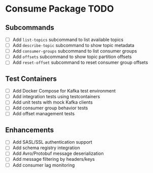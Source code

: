 # Consume Package TODO

## Subcommands
- [ ] Add `list-topics` subcommand to list available topics
- [ ] Add `describe-topic` subcommand to show topic metadata
- [ ] Add `consumer-groups` subcommand to list consumer groups
- [ ] Add `offsets` subcommand to show topic partition offsets
- [ ] Add `reset-offset` subcommand to reset consumer group offsets

## Test Containers
- [ ] Add Docker Compose for Kafka test environment
- [ ] Add integration tests using testcontainers
- [ ] Add unit tests with mock Kafka clients
- [ ] Add consumer group behavior tests
- [ ] Add offset management tests

## Enhancements
- [ ] Add SASL/SSL authentication support
- [ ] Add schema registry integration
- [ ] Add Avro/Protobuf message deserialization
- [ ] Add message filtering by headers/keys
- [ ] Add consumer lag monitoring